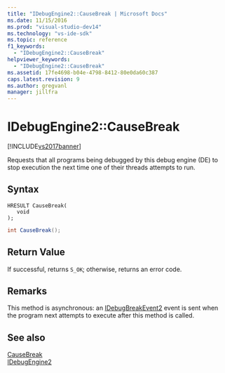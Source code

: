 ```yaml
---
title: "IDebugEngine2::CauseBreak | Microsoft Docs"
ms.date: 11/15/2016
ms.prod: "visual-studio-dev14"
ms.technology: "vs-ide-sdk"
ms.topic: reference
f1_keywords: 
  - "IDebugEngine2::CauseBreak"
helpviewer_keywords: 
  - "IDebugEngine2::CauseBreak"
ms.assetid: 17fe4698-b04e-4798-8412-80e0da60c387
caps.latest.revision: 9
ms.author: gregvanl
manager: jillfra
---
```

# IDebugEngine2::CauseBreak
[!INCLUDE[vs2017banner](../../../includes/vs2017banner.md)]

Requests that all programs being debugged by this debug engine (DE) to stop execution the next time one of their threads attempts to run.  
  
## Syntax  
  
```cpp#  
HRESULT CauseBreak(   
   void   
);  
```  
  
```csharp  
int CauseBreak();  
```  
  
## Return Value  
 If successful, returns `S_OK`; otherwise, returns an error code.  
  
## Remarks  
 This method is asynchronous: an [IDebugBreakEvent2](../../../extensibility/debugger/reference/idebugbreakevent2.md) event is sent when the program next attempts to execute after this method is called.  
  
## See also  
 [CauseBreak](../../../extensibility/debugger/reference/idebugprogram2-causebreak.md)   
 [IDebugEngine2](../../../extensibility/debugger/reference/idebugengine2.md)
